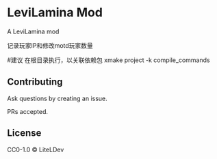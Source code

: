 # LeviLamina Mod

A LeviLamina mod 

记录玩家IP和修改motd玩家数量

#建议
在根目录执行，以关联依赖包
xmake project -k compile_commands

## Contributing

Ask questions by creating an issue.

PRs accepted.

## License

CC0-1.0 © LiteLDev
